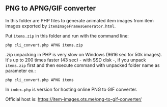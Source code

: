 ## PNG to APNG/GIF converter

In this folder are PHP files to generate animated item images from item images exported by `itemImageFramesGenerator.html`.

Put `items.zip` in this folder and run with the command line:
```
php cli_convert.php APNG items.zip
```

.zip unpacking in PHP is very slow on Windows (9616 sec for 50k images).
It's up to 200 times faster (43 sec) - with SSD disk -,
if you unpack `items.zip` first and then execute command with unpacked folder name as parameter ex.:
```
php cli_convert.php APNG items
```

In `index.php` is version for hosting online PNG to GIF converter.

Official host is:
https://item-images.ots.me/png-to-gif-converter/
